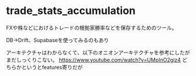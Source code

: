 # trade_stats_accumulation

FXや株などにおけるトレードの根拠家勝率などを保存するためのツール。

DB→Drift、Supabaseを使ってみるのもあり

アーキテクチャはわからなくて、以下のオニオンアーキテクチャを参考にしたがまだしっくりこない。
https://www.youtube.com/watch?v=UMpInO2giz4
どちらかというとfeatures寄りだが